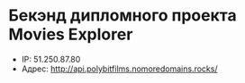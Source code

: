 # Бекэнд дипломного проекта Movies Explorer

* IP: 51.250.87.80
* Адрес: http://api.polybitfilms.nomoredomains.rocks/
